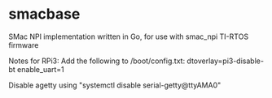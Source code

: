 # smacbase
SMac NPI implementation written in Go, for use with smac_npi TI-RTOS firmware

Notes for RPi3:
Add the following to /boot/config.txt:
dtoverlay=pi3-disable-bt
enable_uart=1

Disable agetty using "systemctl disable serial-getty@ttyAMA0"
